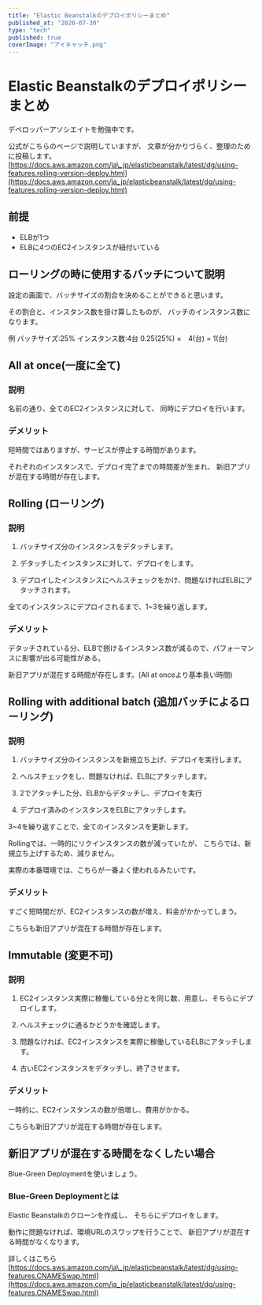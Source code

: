 ```yaml
---
title: "Elastic Beanstalkのデプロイポリシーまとめ"
published_at: "2020-07-30"
type: "tech"
published: true
coverImage: "アイキャッチ.png"
---
```


# Elastic Beanstalkのデプロイポリシーまとめ

デベロッパーアソシエイトを勉強中です。

公式がこちらのページで説明していますが、 文章が分かりづらく、整理のために投稿します。 [https://docs.aws.amazon.com/ja\_jp/elasticbeanstalk/latest/dg/using-features.rolling-version-deploy.html](https://docs.aws.amazon.com/ja_jp/elasticbeanstalk/latest/dg/using-features.rolling-version-deploy.html)

## 前提

- ELBが1つ
- ELBに4つのEC2インスタンスが紐付いている

## ローリングの時に使用するバッチについて説明

設定の画面で、バッチサイズの割合を決めることができると思います。

その割合と、インスタンス数を掛け算したものが、 バッチのインスタンス数になります。

例 バッチサイズ:25% インスタンス数:4台 0.25(25%) ×　4(台) = 1(台)

## All at once(一度に全て)

### 説明

名前の通り、全てのEC2インスタンスに対して、 同時にデプロイを行います。

### デメリット

短時間ではありますが、サービスが停止する時間があります。

それぞれのインスタンスで、デプロイ完了までの時間差が生まれ、 新旧アプリが混在する時間が存在します。

## Rolling (ローリング)

### 説明

1. バッチサイズ分のインスタンスをデタッチします。
    
2. デタッチしたインスタンスに対して、デプロイをします。
    
3. デプロイしたインスタンスにヘルスチェックをかけ、問題なければELBにアタッチされます。
    

全てのインスタンスにデプロイされるまで、1~3を繰り返します。

### デメリット

デタッチされている分、ELBで捌けるインスタンス数が減るので、パフォーマンスに影響が出る可能性がある。

新旧アプリが混在する時間が存在します。(All at onceより基本長い時間)

## Rolling with additional batch (追加バッチによるローリング)

### 説明

1. バッチサイズ分のインスタンスを新規立ち上げ、デプロイを実行します。
    
2. ヘルスチェックをし、問題なければ、ELBにアタッチします。
    
3. 2でアタッチした分、ELBからデタッチし、デプロイを実行
    
4. デプロイ済みのインスタンスをELBにアタッチします。
    

3~4を繰り返すことで、全てのインスタンスを更新します。

Rollingでは、一時的にリクインスタンスの数が減っていたが、 こちらでは、新規立ち上げするため、減りません。

実際の本番環境では、こちらが一番よく使われるみたいです。

### デメリット

すごく短時間だが、EC2インスタンスの数が増え、料金がかかってしまう。

こちらも新旧アプリが混在する時間が存在します。

## Immutable (変更不可)

### 説明

1. EC2インスタンス実際に稼働している分とを同じ数、用意し、そちらにデプロイします。
    
2. ヘルスチェックに通るかどうかを確認します。
    
3. 問題なければ、EC2インスタンスを実際に稼働しているELBにアタッチします。
    
4. 古いEC2インスタンスをデタッチし、終了させます。
    

### デメリット

一時的に、EC2インスタンスの数が倍増し、費用がかかる。

こちらも新旧アプリが混在する時間が存在します。

## 新旧アプリが混在する時間をなくしたい場合

Blue-Green Deploymentを使いましょう。

### Blue-Green Deploymentとは

Elastic Beanstalkのクローンを作成し、 そちらにデプロイをします。

動作に問題なければ、環境URLのスワップを行うことで、 新旧アプリが混在する時間がなくなります。

詳しくはこちら [https://docs.aws.amazon.com/ja\_jp/elasticbeanstalk/latest/dg/using-features.CNAMESwap.html](https://docs.aws.amazon.com/ja_jp/elasticbeanstalk/latest/dg/using-features.CNAMESwap.html)
